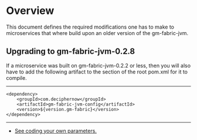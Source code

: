 # Overview

This document defines the required modifications one has to make to microservices that where build upon an older version of the gm-fabric-jvm.

## Upgrading to gm-fabric-jvm-0.2.8

If a microservice was built on gm-fabric-jvm-0.2.2 or less, then you will also have to add the following artifact to the <dependencyManagement> section of the root pom.xml for it to compile.


----
    <dependency>
        <groupId>com.deciphernow</groupId>
        <artifactId>gm-fabric-jvm-config</artifactId>
        <version>${version.gm-fabric}</version>
    </dependency>

----
- [See coding your own parameters.](Config.md)
